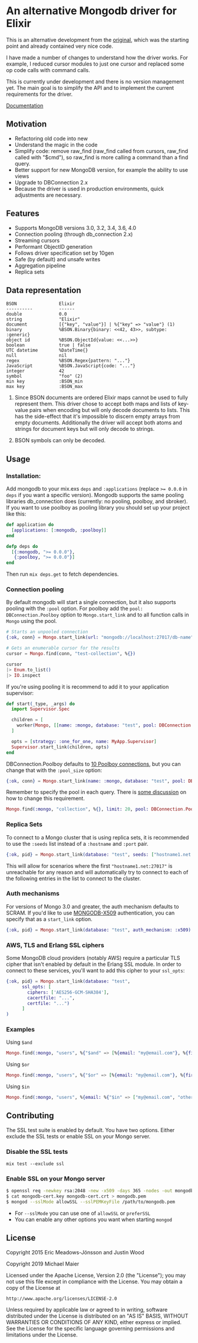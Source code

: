# An alternative Mongodb driver for Elixir

This is an alternative development from the [original](https://github.com/ankhers/mongodb), which was the starting point
and already contained very nice code.

I have made a number of changes to understand how the driver works. For example, I reduced cursor modules to just one cursor and
replaced some op code calls with command calls.

This is currently under development and there is no version management yet. The main goal is to simplify the API and
to implement the current requirements for the driver.

[Documentation](https://hexdocs.pm/mongodb_driver/readme.html)

## Motivation

  * Refactoring old code into new
  * Understand the magic in the code
  * Simplify code: remove raw_find (raw_find called from cursors, raw_find called with "$cmd"), so raw_find is more calling a command than a find query.
  * Better support for new MongoDB version, for example the ability to use views
  * Upgrade to DBConnection 2.x
  * Because the driver is used in production environments, quick adjustments are necessary.

## Features

  * Supports MongoDB versions 3.0, 3.2, 3.4, 3.6, 4.0
  * Connection pooling (through db_connection 2.x)
  * Streaming cursors
  * Performant ObjectID generation
  * Follows driver specification set by 10gen
  * Safe (by default) and unsafe writes
  * Aggregation pipeline
  * Replica sets


## Data representation

    BSON                Elixir
    ----------          ------
    double              0.0
    string              "Elixir"
    document            [{"key", "value"}] | %{"key" => "value"} (1)
    binary              %BSON.Binary{binary: <<42, 43>>, subtype: :generic}
    object id           %BSON.ObjectId{value: <<...>>}
    boolean             true | false
    UTC datetime        %DateTime{}
    null                nil
    regex               %BSON.Regex{pattern: "..."}
    JavaScript          %BSON.JavaScript{code: "..."}
    integer             42
    symbol              "foo" (2)
    min key             :BSON_min
    max key             :BSON_max

1) Since BSON documents are ordered Elixir maps cannot be used to fully represent them. This driver chose to accept both maps and lists of key-value pairs when encoding but will only decode documents to lists. This has the side-effect that it's impossible to discern empty arrays from empty documents. Additionally the driver will accept both atoms and strings for document keys but will only decode to strings.

2) BSON symbols can only be decoded.

## Usage

### Installation:

Add mongodb to your mix.exs `deps` and `:applications` (replace `>= 0.0.0` in `deps` if you want a specific version). Mongodb supports the same pooling libraries db_connection does (currently: no pooling, poolboy, and sbroker). If you want to use poolboy as pooling library you should set up your project like this:

```elixir
def application do
  [applications: [:mongodb, :poolboy]]
end

defp deps do
  [{:mongodb, ">= 0.0.0"},
   {:poolboy, ">= 0.0.0"}]
end
```

Then run `mix deps.get` to fetch dependencies.

### Connection pooling

By default mongodb will start a single connection, but it also supports pooling with the `:pool` option. For poolboy add the `pool: DBConnection.Poolboy` option to `Mongo.start_link` and to all function calls in `Mongo` using the pool.

```elixir
# Starts an unpooled connection
{:ok, conn} = Mongo.start_link(url: "mongodb://localhost:27017/db-name")

# Gets an enumerable cursor for the results
cursor = Mongo.find(conn, "test-collection", %{})

cursor
|> Enum.to_list()
|> IO.inspect
```

If you're using pooling it is recommend to add it to your application supervisor:

```elixir
def start(_type, _args) do
  import Supervisor.Spec

  children = [
    worker(Mongo, [[name: :mongo, database: "test", pool: DBConnection.Poolboy]])
  ]

  opts = [strategy: :one_for_one, name: MyApp.Supervisor]
  Supervisor.start_link(children, opts)
end
```

DBConnection.Poolboy defaults to [10 Poolboy connections](https://hexdocs.pm/db_connection/1.1.3/DBConnection.Poolboy.html#content), but you can change that with the `:pool_size` option:
```elixir
{:ok, conn} = Mongo.start_link(name: :mongo, database: "test", pool: DBConnection.Poolboy, pool_size: 2)
```
 

Remember to specify the pool in each query. There is [some discussion](https://github.com/ankhers/mongodb/issues/175) on how to change this requirement.

```elixir
Mongo.find(:mongo, "collection", %{}, limit: 20, pool: DBConnection.Poolboy)
```

### Replica Sets

To connect to a Mongo cluster that is using replica sets, it is recommended to use the `:seeds` list instead of a `:hostname` and `:port` pair.

```elixir
{:ok, pid} = Mongo.start_link(database: "test", seeds: ["hostname1.net:27017", "hostname2.net:27017"])
```

This will allow for scenarios where the first `"hostname1.net:27017"` is unreachable for any reason and will automatically try to connect to each of the following entries in the list to connect to the cluster.

### Auth mechanisms

For versions of Mongo 3.0 and greater, the auth mechanism defaults to SCRAM. If you'd like to use [MONGODB-X509](https://docs.mongodb.com/manual/tutorial/configure-x509-client-authentication/#authenticate-with-a-x-509-certificate) 
authentication, you can specify that as a `start_link` option.

```elixir
{:ok, pid} = Mongo.start_link(database: "test", auth_mechanism: :x509)
```

### AWS, TLS and Erlang SSL ciphers

Some MongoDB cloud providers (notably AWS) require a particular TLS cipher that isn't enabled by default in the Erlang SSL module. In order to connect to these services,
you'll want to add this cipher to your `ssl_opts`: 

```elixir
{:ok, pid} = Mongo.start_link(database: "test", 
      ssl_opts: [
        ciphers: ['AES256-GCM-SHA384'],
        cacertfile: "...",
        certfile: "...")
      ]
)
```

### Examples

Using `$and`

```elixir
Mongo.find(:mongo, "users", %{"$and" => [%{email: "my@email.com"}, %{first_name: "first_name"}]})
```

Using `$or`

```elixir
Mongo.find(:mongo, "users", %{"$or" => [%{email: "my@email.com"}, %{first_name: "first_name"}]})
```

Using `$in`

```elixir
Mongo.find(:mongo, "users", %{email: %{"$in" => ["my@email.com", "other@email.com"]}})
```

## Contributing

The SSL test suite is enabled by default. You have two options. Either exclude
the SSL tests or enable SSL on your Mongo server.

### Disable the SSL tests

`mix test --exclude ssl`

### Enable SSL on your Mongo server

```bash
$ openssl req -newkey rsa:2048 -new -x509 -days 365 -nodes -out mongodb-cert.crt -keyout mongodb-cert.key
$ cat mongodb-cert.key mongodb-cert.crt > mongodb.pem
$ mongod --sslMode allowSSL --sslPEMKeyFile /path/to/mongodb.pem
```

* For `--sslMode` you can use one of `allowSSL` or `preferSSL`
* You can enable any other options you want when starting `mongod`

## License

Copyright 2015 Eric Meadows-Jönsson and Justin Wood

Copyright 2019 Michael Maier


Licensed under the Apache License, Version 2.0 (the "License");
you may not use this file except in compliance with the License.
You may obtain a copy of the License at

    http://www.apache.org/licenses/LICENSE-2.0

Unless required by applicable law or agreed to in writing, software
distributed under the License is distributed on an "AS IS" BASIS,
WITHOUT WARRANTIES OR CONDITIONS OF ANY KIND, either express or implied.
See the License for the specific language governing permissions and
limitations under the License.
